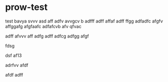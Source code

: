 # prow-test
test
bavya
svvv
asd
aff
adfv
avvgcv b
adfff
adff
affaf
adff
ffgg
adfadfc
afgfv
affggafg
afgfaafc
adfafcvb
afv
qfvac

adff
afvvv
aff
adfg
adff
adfcg
adfgg
afgf

fdsg

dsf
af13

adrfvv
afdf

afdf
adff

